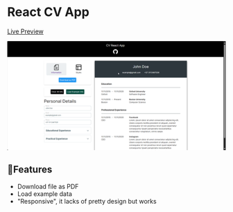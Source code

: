 # React CV App

[Live Preview](https://bynico1.github.io/react-cv-app/)

![Preview](public/preview.png)

## 🎯Features

- Download file as PDF
- Load example data
- "Responsive", it lacks of pretty design but works
